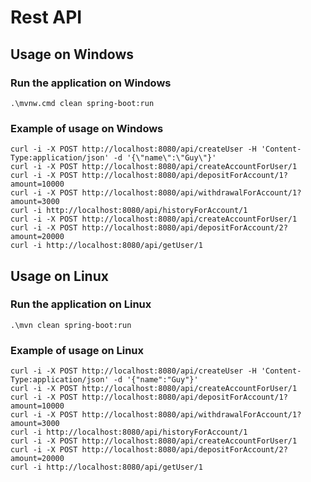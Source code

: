 # Rest API

## Usage on Windows

### Run the application on Windows

``````
.\mvnw.cmd clean spring-boot:run
``````

### Example of usage on Windows

``````
curl -i -X POST http://localhost:8080/api/createUser -H 'Content-Type:application/json' -d '{\"name\":\"Guy\"}'
curl -i -X POST http://localhost:8080/api/createAccountForUser/1
curl -i -X POST http://localhost:8080/api/depositForAccount/1?amount=10000
curl -i -X POST http://localhost:8080/api/withdrawalForAccount/1?amount=3000
curl -i http://localhost:8080/api/historyForAccount/1
curl -i -X POST http://localhost:8080/api/createAccountForUser/1
curl -i -X POST http://localhost:8080/api/depositForAccount/2?amount=20000
curl -i http://localhost:8080/api/getUser/1
``````

## Usage on Linux

### Run the application on Linux

``````
.\mvn clean spring-boot:run
``````

### Example of usage on Linux

``````
curl -i -X POST http://localhost:8080/api/createUser -H 'Content-Type:application/json' -d '{"name":"Guy"}'
curl -i -X POST http://localhost:8080/api/createAccountForUser/1
curl -i -X POST http://localhost:8080/api/depositForAccount/1?amount=10000
curl -i -X POST http://localhost:8080/api/withdrawalForAccount/1?amount=3000
curl -i http://localhost:8080/api/historyForAccount/1
curl -i -X POST http://localhost:8080/api/createAccountForUser/1
curl -i -X POST http://localhost:8080/api/depositForAccount/2?amount=20000
curl -i http://localhost:8080/api/getUser/1
``````
